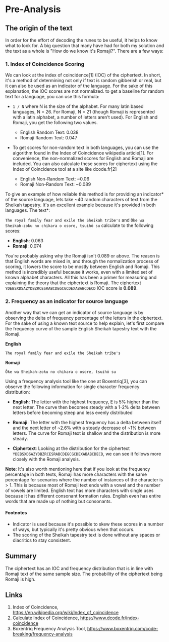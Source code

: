 # Pre-Analysis

## The origin of the text

In order for the effort of decoding the runes to be useful, it helps to know what to look for. A big question that many have had for both my solution and the text as a whole is "How do we know it's Romaji?". There are a few ways:

### 1. Index of Coincidence Scoring

We can look at the index of coincidence[1] (IOC) of the ciphertext. In short, it's a method of determining not only if text is random gibberish or real, but it can also be used as an indicator of the language. For the sake of this explanation, the IOC scores are not normalized. to get a baseline for random text for a language, you can use this formula:

- `1 / N` where N is the size of the alphabet. For many latin based languages, N = 26. For Romaji, N = 21 (though Romaji is represented with a latin alphabet, a number of letters aren't used). For English and Romaji, you get the following two values.
  
  - English Random Text: 0.038
  - Romaji Random Text: 0.047 

- To get scores for non-random text in both languages, you can use the algorithm found in the Index of Coincidence wikipedia article[1]. For convenience, the non-normalized scores for English and Romaji are included. You can also calculate these scores for ciphertext using the Index of Coincidence tool at a site like dcode.fr[2]

  - English Non-Random Text: ~0.06
  - Romaji Non-Random Text: ~0.089

To give an example of how reliable this method is for providing an indicator* of the source language, lets take ~40 random characters of text from the Sheikah tapestry. It's an excellent example because it's provided in both languages. The text*:

`The royal family fear and exile the Sheikah tribe's` and `Ōke wa Sheikah-zoku no chikara o osore, tsuihō su` calculate to the following scores:

- **English**: 0.063
- **Romaji**: 0.074

You're probably asking why the Romaji isn't 0.089 or above. The reason is that English words are mixed in, and through the normalization process of scoring, it lowers the score to be mostly between English and Romaji. This method is incredibly useful because it works, even with a limited set of known alphabet characters. All this has been a primer for measuring and explaining the theory that the ciphertext is Romaji. The ciphertext `YDEBSXDSAZYDBZRCESRABCDEGCGCDEXABABCDECD` IOC score is **0.089**.

### 2. Frequency as an indicator for source language

Another way that we can get an indicator of source language is by observing the delta of frequency percentage of the letters in the ciphertext. For the sake of using a known text source to help explain, let's first compare the frequency curve of the sample English Sheikah tapestry text with the Romaji.

**English**

`The royal family fear and exile the Sheikah tribe's`

**Romaji**

`Ōke wa Sheikah-zoku no chikara o osore, tsuihō su`

Using a frequency analysis tool like the one at Boxentriq[3], you can observe the following information for single character frequency distribution:

- **English**: The letter with the highest frequency, E is 5% higher than the next letter. The curve then becomes steady with a 1-2% delta between letters before becoming steep and less evenly distributed

- **Romaji**: The letter with the highest frequency has a delta between itself and the next letter of ~2.6% with a steady decrease of ~1% between letters. The curve for Romaji text is shallow and the distribution is more steady.

- **Ciphertext**: Looking at the distribution for the ciphertext `YDEBSXDSAZYDBZRCESRABCDEGCGCDEXABABCDECD`, we can see it follows more closely with the Romaji analysis.

**Note**: It's also worth mentioning here that if you look at the frequency percentage in both texts, Romaji has more characters with the same percentage for scenarios where the number of instances of the character is > 1. This is because most of Romaji text ends with a vowel and the number of vowels are limited. English text has more characters with single uses because it has different consonant formation rules. English even has entire words that are made up of nothing but consonants.

#### **Footnotes**

- Indicator is used because it's possible to skew these scores in a number of ways, but typically it's pretty obvious when that occurs.
- The scoring of the Sheikah tapestry text is done without any spaces or diacritics to stay consistent.

## Summary

The ciphertext has an IOC and frequency distribution that is in line with Romaji text of the same sample size. The probability of the ciphertext being Romaji is high.

## **Links**

1. Index of Coincidence, https://en.wikipedia.org/wiki/Index_of_coincidence
2. Calculate Index of Coincidence, https://www.dcode.fr/index-coincidence
3. Boxentriq Frequency Analysis Tool, https://www.boxentriq.com/code-breaking/frequency-analysis